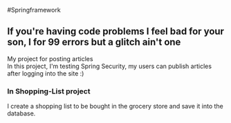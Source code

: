 #Springframework
<h2>If you're having code problems I feel bad for your son, I for 99 errors but a glitch ain't one </h2>
My project for posting articles
<br> In this project, I'm testing Spring Security, my users can publish articles after logging into the site :)
<br>
<h3>In Shopping-List project</h3>I create a shopping list to be bought in the grocery store and save it into the database.

